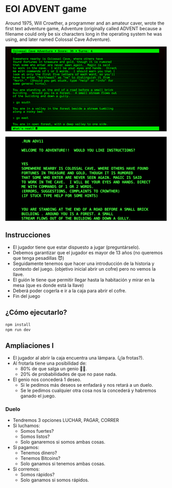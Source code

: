 # EOI ADVENT game

Around 1975, Will Crowther, a programmer and an amateur caver, wrote the first text adventure game, Adventure (originally called ADVENT because a filename could only be six characters long in the operating system he was using, and later named Colossal Cave Adventure).

![cca](docs/cca.png)

![colossal](docs/colossal.png)

## Instrucciones

- El jugador tiene que estar dispuesto a jugar (preguntárselo).
- Debemos garantizar que el jugador es mayor de 13 años (no queremos que tenga pesadillas 😈)
- Seguidamente tenemos que hacer una introducción de la historia y contexto del juego. (objetivo inicial abrir un cofre) pero no vemos la llave.
- El guión le tiene que permitir llegar hasta la habitación y mirar en la mesa (que es donde está la llave)
- Deberá poder cogerla e ir a la caja para abrir el cofre.
- Fin del juego


## ¿Cómo ejecutarlo?

```shell script
npm install
npm run dev
```

## Ampliaciones I

- El jugador al abrir la caja encuentra una lámpara. (¿la frotas?).
- Al frotarla tiene una posibilidad de:
  - 80% de que salga un genio 🧞‍♂️.
  - 20% de probabilidades de que no pase nada.
- El genio nos concederá 1 deseo.
  - Si le pedimos más deseos se enfadará y nos retará a un duelo.
  - Se le pedimos cualquier otra cosa nos la concederá y habremos ganado el juego.

### Duelo

- Tendremos 3 opciones LUCHAR, PAGAR, CORRER
- Si luchamos:
    - Somos fuertes?
    - Somos listos?
    - Solo ganaremos si somos ambas cosas.
- Si pagamos:
    - Tenemos dinero?
    - Tenemos Bitcoins?
    - Solo ganamos si tenemos ambas cosas.
- Si corremos:
    - Somos rápidos?
    - Solo ganamos si somos rápidos.
